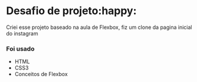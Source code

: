 # Desafio de projeto:happy:	

Criei esse projeto baseado na aula de Flexbox, fiz um clone da pagina inicial do instagram

### Foi usado

* HTML
* CSS3
* Conceitos de Flexbox

## 
